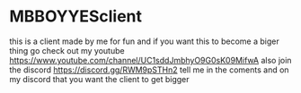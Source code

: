 # MBBOYYESclient
this is a client made by me for fun and if you want this to become a biger thing go check out my youtube https://www.youtube.com/channel/UC1sddJmbhyO9G0sK09MifwA also join the discord https://discord.gg/RWM9pSTHn2 tell me in the coments and on my discord that you want the client to get bigger
